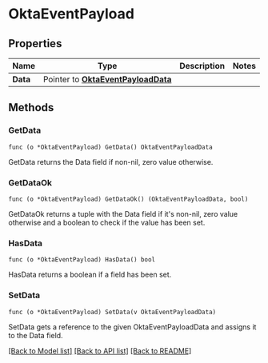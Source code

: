 # OktaEventPayload

## Properties

Name | Type | Description | Notes
------------ | ------------- | ------------- | -------------
**Data** | Pointer to [**OktaEventPayloadData**](.md) |  | 

## Methods

### GetData

`func (o *OktaEventPayload) GetData() OktaEventPayloadData`

GetData returns the Data field if non-nil, zero value otherwise.

### GetDataOk

`func (o *OktaEventPayload) GetDataOk() (OktaEventPayloadData, bool)`

GetDataOk returns a tuple with the Data field if it's non-nil, zero value otherwise
and a boolean to check if the value has been set.

### HasData

`func (o *OktaEventPayload) HasData() bool`

HasData returns a boolean if a field has been set.

### SetData

`func (o *OktaEventPayload) SetData(v OktaEventPayloadData)`

SetData gets a reference to the given OktaEventPayloadData and assigns it to the Data field.


[[Back to Model list]](../README.md#documentation-for-models) [[Back to API list]](../README.md#documentation-for-api-endpoints) [[Back to README]](../README.md)


